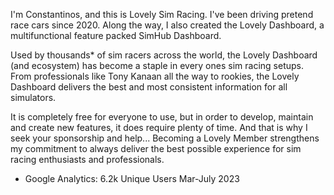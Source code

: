 I'm Constantinos, and this is Lovely Sim Racing. I've been driving pretend race cars since 2020. Along the way, I also created the Lovely Dashboard, a multifunctional feature packed SimHub Dashboard.

Used by thousands* of sim racers across the world, the Lovely Dashboard (and ecosystem) has become a staple in every ones sim racing setups. From professionals like Tony Kanaan all the way to rookies, the Lovely Dashboard delivers the best and most consistent information for all simulators.

It is completely free for everyone to use, but in order to develop, maintain and create new features, it does require plenty of time. And that is why I seek your sponsorship and help...  Becoming a Lovely Member strengthens my commitment to always deliver the best possible experience for sim racing enthusiasts and professionals.

* Google Analytics: 6.2k Unique Users Mar-July 2023
